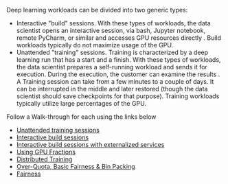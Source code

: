 
Deep learning workloads can be divided into two generic types:

*   Interactive "build" sessions. With these types of workloads, the data scientist opens an interactive session, via bash, Jupyter notebook, remote PyCharm, or similar and accesses GPU resources directly . Build workloads typically do not maximize usage of the GPU. 
*   Unattended "training" sessions. Training is characterized by a deep learning run that has a start and a finish. With these types of workloads, the data scientist prepares a self-running workload and sends it for execution. During the execution, the customer can examine the results . A Training session can take from a few minutes to a couple of days. It can be interrupted in the middle and later restored (though the data scientist should save checkpoints for that purpose). Training workloads typically utilize large percentages of the GPU. 

Follow a Walk-through for each using the links below

*   [Unattended training sessions](Walkthrough-Launch-Unattended-Training-Workloads-.md)
*   [Interactive build sessions](Walkthrough-Start-and-Use-Interactive-Build-Workloads-.md)
*   [Interactive build sessions with externalized services](Walkthrough-Launch-an-Interactive-Build-Workload-with-Connected-Ports.md)
*   [Using GPU Fractions](Walkthrough-Using-GPU-Fractions.md)
*   [Distributed Training](Walkthrough-Running-Distributed-Training.md)
*   [Over-Quota, Basic Fairness & Bin Packing](walkthrough-overquota.md)
*   [Fairness](walkthrough-queue-fairness.md)